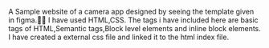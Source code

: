 A Sample website of a camera app designed by seeing the template given in figma.🤳🤳
I have used HTML,CSS.
The tags i have included here are basic tags of HTML,Semantic tags,Block level elements and inline block elements.
I have created a external css file and linked it to the html index file.
